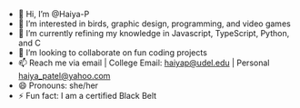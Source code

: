 - 👋 Hi, I’m @Haiya-P
- 👀 I’m interested in birds, graphic design, programming, and video games
- 🌱 I’m currently refining my knowledge in Javascript, TypeScript, Python, and C
- 💞️ I’m looking to collaborate on fun coding projects
- 📫 Reach me via email | College Email: haiyap@udel.edu | Personal haiya_patel@yahoo.com
- 😄 Pronouns: she/her
- ⚡ Fun fact: I am a certified Black Belt

<!---
Haiya-P/Haiya-P is a ✨ special ✨ repository because its `README.md` (this file) appears on your GitHub profile.
You can click the Preview link to take a look at your changes.
--->
